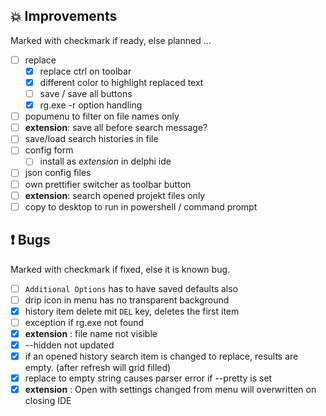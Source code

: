<!--

Version:     v3.5.1-beta
PrevVersion: v3.5.0-beta

Help Formatting:
https://docs.github.com/en/get-started/writing-on-github/getting-started-with-writing-and-formatting-on-github/basic-writing-and-formatting-syntax, 
https://github.com/ikatyang/emoji-cheat-sheet/blob/master/README.md)

### :mag: Search Dialog
# + new feature
# + new feature
 
### :warning: Bug Fixes
# * bug

# TODO
# - Change Readme.md 
# - Change Deploy-Description.md 
# - Change file and product version in every projects for ALL CONFIGURATION!
# - Commit and push all changes
# - Run deploy script by pushing Ctrl+Shift+T in VSCode
-->

## :boom: Improvements 
Marked with checkmark if ready, else planned ...
- [ ] replace 
  - [x] replace ctrl on toolbar
  - [x] different color to highlight replaced text 
  - [ ] save / save all buttons
  - [x] rg.exe -r option handling
- [ ] popumenu to filter on file names only
- [ ] __extension__: save all before search message?
- [ ] save/load search histories in file
- [ ] config form
  - [ ] install as _extension_ in delphi ide
- [ ] json config files
- [ ] own prettifier switcher as toolbar button
- [ ] __extension__: search opened projekt files only
- [ ] copy to desktop to run in powershell / command prompt

## :exclamation: Bugs 
Marked with checkmark if fixed, else it is known bug.
- [ ] `Additional Options` has to have saved defaults also
- [ ] drip icon in menu has no transparent background
- [x] history item delete mit `DEL` key, deletes the first item
- [ ] exception if rg.exe not found 
- [x] __extension__ : file name not visible
- [x] --hidden not updated 
- [x] if an opened history search item is changed to replace, results are empty. (after refresh will grid filled)
- [x] replace to empty string causes parser error if --pretty is set
- [x] __extension__ : Open with settings changed from menu will overwritten on closing IDE
